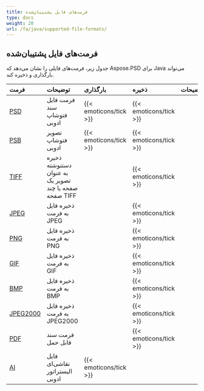 ```yaml
---
title: فرمت‌های فایل پشتیبان‌شده
type: docs
weight: 20
url: /fa/java/supported-file-formats/
---
```


## **فرمت‌های فایل پشتیبان‌شده**
جدول زیر، فرمت‌های فایلی را نشان می‌دهد که Aspose.PSD برای Java می‌تواند بارگذاری و ذخیره کند.

|**فرمت**|**توضیحات**|**بارگذاری**|**ذخیره**|**توضیحات**|
| :- | :- | :- | :- | :- |
|[PSD](https://wiki.fileformat.com/image/psd/)|فرمت فایل سند فتوشاپ ادوبی|{{< emoticons/tick >}}|{{< emoticons/tick >}}| |
|[PSB](https://wiki.fileformat.com/image/psb/)|تصویر فتوشاپ ادوبی|{{< emoticons/tick >}}|{{< emoticons/tick >}}| |
|[TIFF](https://wiki.fileformat.com/image/tiff)|ذخیره دستنوشته به عنوان تصویر یک صفحه یا چند صفحه TIFF| |{{< emoticons/tick >}}| |
|[JPEG](https://wiki.fileformat.com/image/jpeg/)|ذخیره فایل به فرمت JPEG| |{{< emoticons/tick >}}| |
|[PNG](https://wiki.fileformat.com/image/png/)|ذخیره فایل به فرمت PNG| |{{< emoticons/tick >}}| |
|[GIF](https://wiki.fileformat.com/image/gif/)|ذخیره فایل به فرمت GIF| |{{< emoticons/tick >}}| |
|[BMP](https://wiki.fileformat.com/image/bmp/)|ذخیره فایل به فرمت BMP| |{{< emoticons/tick >}}| |
|[JPEG2000](https://wiki.fileformat.com/image/jp2/)|ذخیره فایل به فرمت JPEG2000| |{{< emoticons/tick >}}| |
|[PDF](https://wiki.fileformat.com/view/pdf/)|فرمت سند قابل حمل| |{{< emoticons/tick >}}| |
|[AI](psd/fa/java/ai-adobe-illustrator-format/)|فایل نقاشی‌ای الیستراتور ادوبی|{{< emoticons/tick >}}| | |
